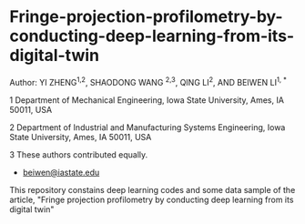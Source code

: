 # Fringe-projection-profilometry-by-conducting-deep-learning-from-its-digital-twin
Author: YI ZHENG<sup>1,2</sup>, SHAODONG WANG <sup>2,3</sup>, QING LI<sup>2</sup>, AND BEIWEN LI<sup>1, *</sup>

1 Department of Mechanical Engineering, Iowa State University, Ames, IA 50011, USA

2 Department of Industrial and Manufacturing Systems Engineering, Iowa State University, Ames, IA 50011, USA

3 These authors contributed equally.

* beiwen@iastate.edu

This repository constains deep learning codes and some data sample of the article, "Fringe projection profilometry by conducting
deep learning from its digital twin"
